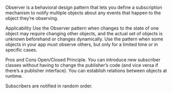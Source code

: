 Observer is a behavioral design pattern that lets you define a subscription mechanism to notify multiple objects about any events that happen to the object they’re observing.

Applicability
Use the Observer pattern when changes to the state of one object may require changing other objects, and the actual set of objects is unknown beforehand or changes dynamically.
Use the pattern when some objects in your app must observe others, but only for a limited time or in specific cases.


Pros and Cons
Open/Closed Principle. You can introduce new subscriber classes without having to change the publisher’s code (and vice versa if there’s a publisher interface).
You can establish relations between objects at runtime.

Subscribers are notified in random order.